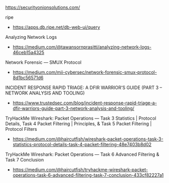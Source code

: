 https://securityonionsolutions.com/

ripe
- https://apps.db.ripe.net/db-web-ui/query

Analyzing Network Logs
- https://medium.com/@tawansornprasitti/analyzing-network-logs-46ceb15a4325

Network Forensic — SMUX Protocol
- https://medium.com/mii-cybersec/network-forensic-smux-protocol-8d1bc56571d6

INCIDENT RESPONSE RAPID TRIAGE: A DFIR WARRIOR’S GUIDE (PART 3 – NETWORK ANALYSIS AND TOOLING)
- https://www.trustedsec.com/blog/incident-response-rapid-triage-a-dfir-warriors-guide-part-3-network-analysis-and-tooling/

TryHackMe Wireshark: Packet Operations — Task 3 Statistics | Protocol Details, Task 4 Packet Filtering | Principles, & Task 5 Packet Filtering | Protocol Filters
- https://medium.com/@haircutfish/wireshark-packet-operations-task-3-statistics-protocol-details-task-4-packet-filtering-48e7403b8d02

TryHackMe Wireshark: Packet Operations — Task 6 Advanced Filtering & Task 7 Conclusion
- https://medium.com/@haircutfish/tryhackme-wireshark-packet-operations-task-6-advanced-filtering-task-7-conclusion-433cf82227a1
